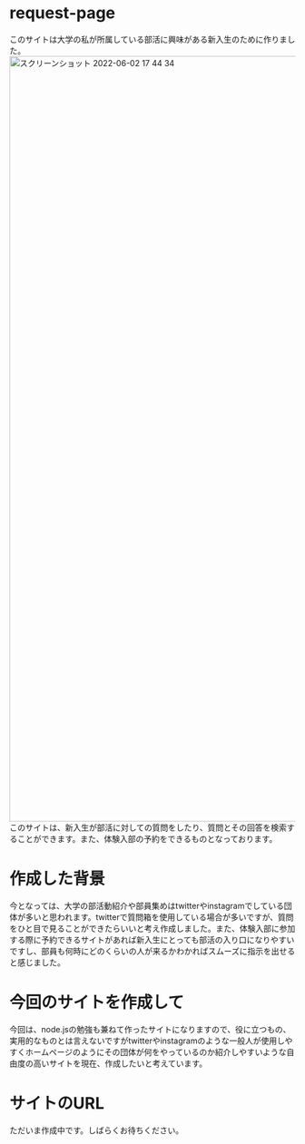 # request-page
このサイトは大学の私が所属している部活に興味がある新入生のために作りました。
<img width="1350" alt="スクリーンショット 2022-06-02 17 44 34" src="https://user-images.githubusercontent.com/105147423/171592121-99078f98-fcff-4aeb-bd47-af91f534957a.png">
このサイトは、新入生が部活に対しての質問をしたり、質問とその回答を検索することができます。また、体験入部の予約をできるものとなっております。
# 作成した背景
今となっては、大学の部活動紹介や部員集めはtwitterやinstagramでしている団体が多いと思われます。twitterで質問箱を使用している場合が多いですが、質問をひと目で見ることができたらいいと考え作成しました。また、体験入部に参加する際に予約できるサイトがあれば新入生にとっても部活の入り口になりやすいですし、部員も何時にどのくらいの人が来るかわかればスムーズに指示を出せると感じました。
# 今回のサイトを作成して
今回は、node.jsの勉強も兼ねて作ったサイトになりますので、役に立つもの、実用的なものとは言えないですがtwitterやinstagramのような一般人が使用しやすくホームページのようにその団体が何をやっているのか紹介しやすいような自由度の高いサイトを現在、作成したいと考えています。
# サイトのURL
ただいま作成中です。しばらくお待ちください。
